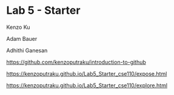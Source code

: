 # Lab 5 - Starter
Kenzo Ku

Adam Bauer

Adhithi Ganesan

https://github.com/kenzoputraku/introduction-to-github

https://kenzoputraku.github.io/Lab5_Starter_cse110/expose.html

https://kenzoputraku.github.io/Lab5_Starter_cse110/explore.html
